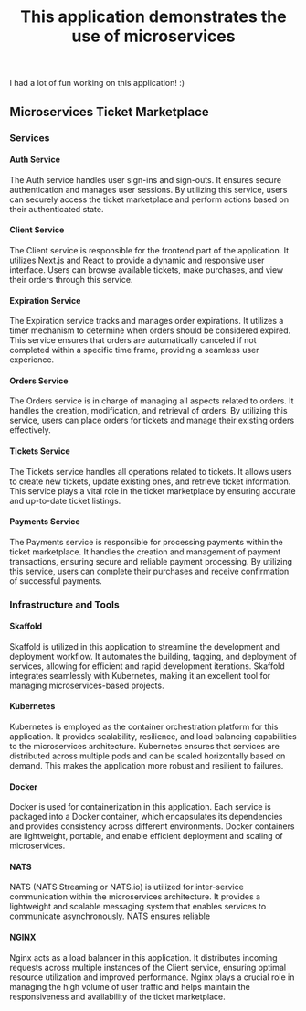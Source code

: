 
<body>
  <header>
    <h1>This application demonstrates the use of microservices</h1>
  </header>
  
  
  <p>I had a lot of fun working on this application! :)</p>

  <h2>Microservices Ticket Marketplace</h2>

  <h3>Services</h3>
  <h4>Auth Service</h4>
  <p>The Auth service handles user sign-ins and sign-outs. It ensures secure authentication and manages user sessions. By utilizing this service, users can securely access the ticket marketplace and perform actions based on their authenticated state.</p>

  <h4>Client Service</h4>
  <p>The Client service is responsible for the frontend part of the application. It utilizes Next.js and React to provide a dynamic and responsive user interface. Users can browse available tickets, make purchases, and view their orders through this service.</p>

  <h4>Expiration Service</h4>
  <p>The Expiration service tracks and manages order expirations. It utilizes a timer mechanism to determine when orders should be considered expired. This service ensures that orders are automatically canceled if not completed within a specific time frame, providing a seamless user experience.</p>

  <h4>Orders Service</h4>
  <p>The Orders service is in charge of managing all aspects related to orders. It handles the creation, modification, and retrieval of orders. By utilizing this service, users can place orders for tickets and manage their existing orders effectively.</p>

  <h4>Tickets Service</h4>
  <p>The Tickets service handles all operations related to tickets. It allows users to create new tickets, update existing ones, and retrieve ticket information. This service plays a vital role in the ticket marketplace by ensuring accurate and up-to-date ticket listings.</p>

  <h4>Payments Service</h4>
  <p>The Payments service is responsible for processing payments within the ticket marketplace. It handles the creation and management of payment transactions, ensuring secure and reliable payment processing. By utilizing this service, users can complete their purchases and receive confirmation of successful payments.</p>

  <h3>Infrastructure and Tools</h3>
  <h4>Skaffold</h4>
  <p>Skaffold is utilized in this application to streamline the development and deployment workflow. It automates the building, tagging, and deployment of services, allowing for efficient and rapid development iterations. Skaffold integrates seamlessly with Kubernetes, making it an excellent tool for managing microservices-based projects.</p>

  <h4>Kubernetes</h4>
  <p>Kubernetes is employed as the container orchestration platform for this application. It provides scalability, resilience, and load balancing capabilities to the microservices architecture. Kubernetes ensures that services are distributed across multiple pods and can be scaled horizontally based on demand. This makes the application more robust and resilient to failures.</p>

  <h4>Docker</h4>
  <p>Docker is used for containerization in this application. Each service is packaged into a Docker container, which encapsulates its dependencies and provides consistency across different environments. Docker containers are lightweight, portable, and enable efficient deployment and scaling of microservices.</p>

  <h4>NATS</h4>
  <p>NATS (NATS Streaming or NATS.io) is utilized for inter-service communication within the microservices architecture. It provides a lightweight and scalable messaging system that enables services to communicate asynchronously. NATS ensures reliable

    
  <h4>NGINX</h4>
  <p>Nginx acts as a load balancer in this application. It distributes incoming requests across multiple instances of the Client service, ensuring optimal resource utilization and improved performance. Nginx plays a crucial role in managing the high volume of user traffic and helps maintain the responsiveness and availability of the ticket marketplace.</p>
